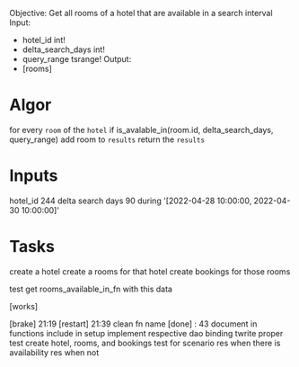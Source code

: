 Objective:
Get all rooms of a hotel that are available in a search interval
Input: 
-   hotel_id          int!
-   delta_search_days int!
-   query_range       tsrange!
Output:
-   [rooms]



# Algor
for every `room` of the `hotel`
    if is_avalable_in(room.id, delta_search_days, query_range)
        add room to `results`
return the `results`


# Inputs
hotel_id
244
delta search days 
90
during 
'[2022-04-28 10:00:00, 2022-04-30 10:00:00]'

# Tasks
create a hotel
create a rooms for that hotel
    create bookings for those rooms

test get rooms_available_in_fn with this data

[works]
    
[brake] 21:19 [restart] 21:39
clean fn name [done] : 43
    document in functions
    include in setup
implement respective dao  binding
    twrite proper test
        create hotel, rooms, and bookings
        test for 
            scenario res when there is availability
                     res when not
